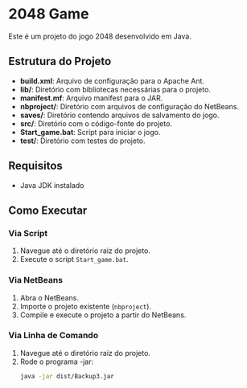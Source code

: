 
# 2048 Game

Este é um projeto do jogo 2048 desenvolvido em Java.

## Estrutura do Projeto

- **build.xml**: Arquivo de configuração para o Apache Ant.
- **lib/**: Diretório com bibliotecas necessárias para o projeto.
- **manifest.mf**: Arquivo manifest para o JAR.
- **nbproject/**: Diretório com arquivos de configuração do NetBeans.
- **saves/**: Diretório contendo arquivos de salvamento do jogo.
- **src/**: Diretório com o código-fonte do projeto.
- **Start_game.bat**: Script para iniciar o jogo.
- **test/**: Diretório com testes do projeto.

## Requisitos

- Java JDK instalado

## Como Executar

### Via Script

1. Navegue até o diretório raiz do projeto.
2. Execute o script `Start_game.bat`.

### Via NetBeans

1. Abra o NetBeans.
2. Importe o projeto existente (`nbproject`).
3. Compile e execute o projeto a partir do NetBeans.

### Via Linha de Comando

1. Navegue até o diretório raiz do projeto.
2. Rode o programa -jar:
   ```sh
   java -jar dist/Backup3.jar
